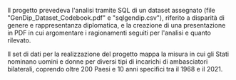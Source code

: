 Il progetto prevedeva l'analisi tramite SQL di un dataset assegnato (file "GenDip_Dataset_Codebook.pdf" e "sqlgendip.csv"), riferito a disparità di genere e rappresentanza diplomatica, e la creazione di una presentazione in PDF in cui argomentare i ragionamenti seguiti per l'analisi e quanto rilevato.

Il set di dati per la realizzazione del progetto mappa la misura in cui gli Stati nominano uomini e donne per diversi tipi di incarichi di ambasciatori bilaterali, coprendo oltre 200 Paesi e 10 anni specifici tra il 1968 e il 2021.
